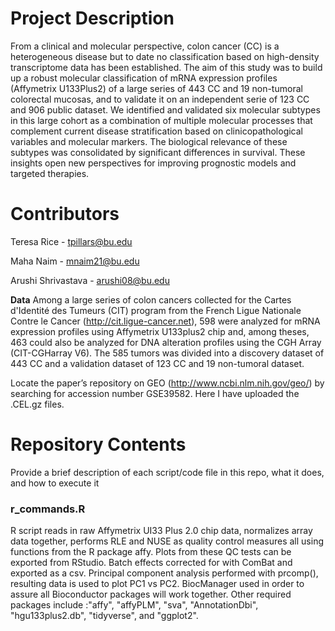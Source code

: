 # Project Description

From a clinical and molecular perspective, colon cancer (CC) is a heterogeneous disease but to date no classification based on high-density transcriptome data has been established. The aim of this study was to build up a robust molecular classification of mRNA expression profiles (Affymetrix U133Plus2) of a large series of 443 CC and 19 non-tumoral colorectal mucosas, and to validate it on an independent serie of 123 CC and 906 public dataset. We identified and validated six molecular subtypes in this large cohort as a combination of multiple molecular processes that complement current disease stratification based on clinicopathological variables and molecular markers. The biological relevance of these subtypes was consolidated by significant differences in survival. These insights open new perspectives for improving prognostic models and targeted therapies.

# Contributors

Teresa Rice - tpillars@bu.edu

Maha Naim - mnaim21@bu.edu

Arushi Shrivastava - arushi08@bu.edu

**Data**
Among a large series of colon cancers collected for the Cartes d'Identité des Tumeurs (CIT) program from the French Ligue Nationale Contre le Cancer (http://cit.ligue-cancer.net), 598 were analyzed for mRNA expression profiles using Affymetrix U133plus2 chip and, among theses, 463 could also be analyzed for DNA alteration profiles using the CGH Array (CIT-CGHarray V6). The 585 tumors was divided into a discovery dataset of 443 CC and a validation dataset of 123 CC and 19 non-tumoral dataset.

Locate the paper’s repository on GEO (http://www.ncbi.nlm.nih.gov/geo/) by searching for accession number GSE39582. Here I have uploaded the .CEL.gz files.


# Repository Contents
Provide a brief description of each script/code file in this repo, what it does, and how to execute it

### r_commands.R
R script reads in raw Affymetrix UI33 Plus 2.0 chip data, normalizes array data together, performs RLE and NUSE as quality control measures all using functions from the R package affy. Plots from these QC tests can be exported from RStudio. Batch effects corrected for with ComBat and exported as a csv. Principal component analysis performed with prcomp(), resulting data is used to plot PC1 vs PC2. BiocManager used in order to assure all Bioconductor packages will work together. Other required packages include :"affy", "affyPLM", "sva", "AnnotationDbi", "hgu133plus2.db", "tidyverse", and "ggplot2".
